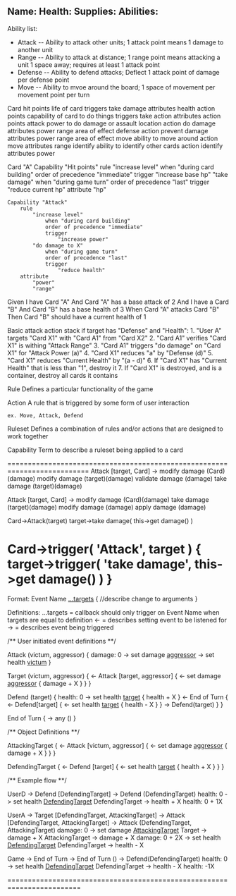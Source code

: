 Name:
Health:
Supplies:
Abilities:
-

Ability list:
- Attack
-- Ability to attack other units; 1 attack point means 1 damage to another unit
- Range
-- Ability to attack at distance; 1 range point means attacking a unit 1 space away; requires at least 1 attack point
- Defense
-- Ability to defend attacks; Deflect 1 attack point of damage per defense point
- Move
-- Ability to mvoe around the board; 1 space of movement per movement point per turn


Card
	hit points
		life of card
		triggers
			take damage
		attributes
			health
	action points
		capability of card to do things
		triggers
			take action
		attributes
			action points
	attack
		power to do damage or assault location
		action
			do damage
		attributes
			power
			range
			area of effect
	defense
		action
			prevent damage
		attributes
			power
			range
			area of effect
	move
		ability to move around
		action
			move
		attributes
			range
	identify
		ability to identify other cards
		action
			identify
		attributes
			power


Card "A"
	Capability "Hit points"
		rule
			"increase level"
				when "during card building"
				order of precedence "immediate"
				trigger
					"increase base hp"
			"take damage"
				when "during game turn"
				order of precedence "last"
				trigger
					"reduce current hp"
		attribute
			"hp"

	Capability "Attack"
		rule
			"increase level"
				when "during card building"
				order of precedence "immediate"
				trigger
					"increase power"
			"do damage to X"
				when "during game turn"
				order of precedence "last"
				trigger
					"reduce health"
		attribute
			"power"
			"range"



Given I have Card "A"
	And Card "A" has a base attack of 2
And I have a Card "B"
	And Card "B" has a base health of 3
When Card "A" attacks Card "B"
Then Card "B" should have a current health of 1


Basic attack action stack if target has "Defense" and "Health":
	1. "User A" targets "Card X1" with "Card A1" from "Card X2"
	2. "Card A1" verifies "Card X1" is withing "Attack Range"
	3. "Card A1" triggers "do damage" on "Card X1" for "Attack Power (a)"
	4. "Card X1" reduces "a" by "Defense (d)"
	5. "Card X1" reduces "Current Health" by "(a - d)"
	6. If "Card X1" has "Current Health" that is less than "1", destroy it
	7. If "Card X1" is destroyed, and is a container, destroy all cards it contains

Rule
	Defines a particular functionality of the game

Action
	A rule that is triggered by some form of user interaction

	ex. Move, Attack, Defend

Ruleset
	Defines a combination of rules and/or actions that are designed to work together

Capability
	Term to describe a ruleset being applied to a card

==========================================================================
Attack [target, Card] ->
	modify damage (Card)(damage)
	modify damage (target)(damage)
	validate damage (damage)
	take damage (target)(damage)

Attack [target, Card] ->
	modify damage (Card)(damage)
	take damage (target)(damage)
		modify damage (damage)
		apply damage (damage)

Card->Attack(target)
	target->take damage( this->get damage() )

Card->trigger( 'Attack', target ) {
	target->trigger( 'take damage', this->get damage() )
}
==========================================================================
Format:
	Event Name [...targets](...arguments) {
		//describe change to arguments
	}

Definitions:
	...targets = callback should only trigger on Event Name when targets are equal to definition
	<- = describes setting event to be listened for
	-> = describes event being triggered

/**
	User initiated event definitions
**/

Attack (victum, aggressor) {
	damage: 0
	-> set damage [aggressor]( damage )
	-> set health [victum]( damage )
}

Target (victum, aggressor) {
	<- Attack [target, aggressor] {
		<- set damage [aggressor](damage) {
			damage + X
		}
	}
}

Defend (target) {
	health: 0
	-> set health [target](data.health) {
		health + X
	}
	<- End of Turn {
		<- Defend[target] {
			<- set health [target](data.health) {
				health - X
			}
		}
		-> Defend(target)
	}
}

End of Turn {
	-> any ()
}

/**
	Object Definitions
**/

AttackingTarget {
	<- Attack [victum, aggressor] {
		<- set damage [aggressor]( damage ) {
			damage + X
		}
	}
}

DefendingTarget {
	<- Defend [target] {
		<- set health [target](health) {
			health + X
		}
	}
}

/**
	Example flow
**/

UserD
	-> Defend [DefendingTarget]
		-> Defend (DefendingTarget)
			health: 0
			-> set health [DefendingTarget](health)
				DefendingTarget -> health + X
			health: 0 + 1X

UserA
	-> Target [DefendingTarget, AttackingTarget]
	-> Attack [DefendingTarget, AttackingTarget]
		-> Attack (DefendingTarget, AttackingTarget)
			damage: 0
			-> set damage [AttackingTarget](damage)
					Target -> damage + X
					AttackingTarget -> damage + X
			damage: 0 + 2X
			-> set health [DefendingTarget](damage)
					DefendingTarget -> health - X

Game
	-> End of Turn
		-> End of Turn ()
			-> Defend(DefendingTarget)
				health: 0
				-> set health [DefendingTarget](health)
					DefendingTarget -> health - X
				health: -1X

========================================================================
